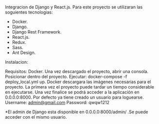 Integracion de Django y React.js.
Para este proyecto se utilizaran las soguientes tecnologias:
  * Docker.
  * Django.
  * Django Rest Framework.
  * React.js.
  * Redux.
  * Sass.
  * Ant Design.

Instalacion:

Requisitos: Docker.
Una vez descargado el proyecto, abrir una consola.
Posicionar dentro del proyecto.
Ejecutar: docker-compose -f deploy_local.yml up.
Docker descargara las imágenes necesarias para el proyecto. La primera vez el proyecto puede tardar un tiempo considerable en ejecutarse.
Una vez finalice se podrá acceder a la aplicación en 0.0.0.0:8000.
Por defecto ya tiene creado un usuario para loguearse.
Username: admin@gmail.com
Password: qwqw1212    

*El admin de Django esta disponible en 0.0.0.0:8000/admin/ .Se puede acceder con el mismo usuario.
